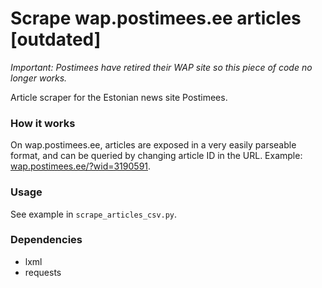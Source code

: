 # Scrape wap.postimees.ee articles [outdated]
*Important: Postimees have retired their WAP site so this piece of code no longer works.*

Article scraper for the Estonian news site Postimees.

### How it works
On wap.postimees.ee, articles are exposed in a very easily parseable format, and can be queried by changing article ID in the URL. Example: [wap.postimees.ee/?wid=3190591](http://wap.postimees.ee/index.php?wid=3190591).

### Usage
See example in `scrape_articles_csv.py`.

### Dependencies
* lxml
* requests
